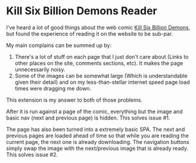 # Kill Six Billion Demons Reader

I've heard a lot of good things about the web comic [Kill Six Billion Demons](https://killsixbilliondemons.com), but found the experience of reading it on the website to be sub-par.

My main complains can be summed up by:
1. There's a lot of stuff on each page that I just don't care about (Links to other places on the site, comments sections, etc). It makes the page unnecessarily noisy.
2. Some of the images can be somewhat large (Which is understandable given their detail) and on my less-than-stellar internet speed page load times were dragging me down.

This extension is my answer to both of those problems.

After it is run against a page of the comic, everything but the image and basic nav (next and previous page) is hidden. This solves issue #1.

The page has also been turned into a extremely basic SPA. The next and previous pages are loaded ahead of time so that while you are reading the current page, the next one is already downloading. The navigation buttons simply swap the image with the next/previous image that is already ready. This solves issue #2.
